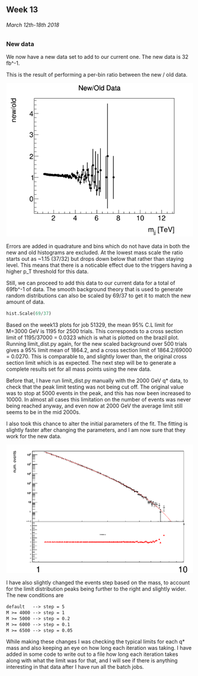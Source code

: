 ## Week 13
###### March 12th-18th 2018

### New data

We now have a new data set to add to our current one. The new data is 32 fb^-1.

This is the result of performing a per-bin ratio between the new / old data.

![image](https://github.com/H4rtland/masters/blob/master/week16/imgs/data_cmp.png "")

Errors are added in quadrature and bins which do not have data in both the new and old
histograms are excluded. At the lowest mass scale the ratio starts out as ~1.15 (37/32)
but drops down below that rather than staying level. This means that there is a noticable effect
due to the triggers having a higher p_T threshold for this data.

Still, we can proceed to add this data to our current data for a total of 69fb^-1 of data.
The smooth background theory that is used to generate random distributions can also
be scaled by 69/37 to get it to match the new amount of data.

```python
hist.Scale(69/37)
```

Based on the week13 plots for job 51329, the mean 95% C.L limit for M=3000 GeV is 1195 for 2500
trials. This corresponds to a cross section limit of 1195/37000 = 0.0323 which is what is
plotted on the brazil plot. Running limit_dist.py again, for the new scaled background
over 500 trials gives a 95% limit mean of 1864.2, and a cross section limit of
1864.2/69000 = 0.0270. This is comparable to, and slightly lower than, the original
cross section limit which is as expected. The next step will be to generate a complete
results set for all mass points using the new data. 

Before that, I have run limit_dist.py manually with the 2000 GeV q\* data, to check that
the peak limit testing was not being cut off. The original value was to stop at 5000 events
in the peak, and this has now been increased to 10000. In almost all cases this limitation
on the number of events was never being reached anyway, and even now at 2000 GeV the average limit
still seems to be in the mid 2000s.

I also took this chance to alter the initial parameters of the fit. The fitting is slightly
faster after changing the parameters, and I am now sure that they work for the new data.

![image](https://github.com/H4rtland/masters/blob/master/week16/imgs/plot-abc1.i1-2000-hist.png "")

I have also slightly changed the events step based on the mass, to account for the limit
distribution peaks being further to the right and slightly wider. The new conditions are

```
default   --> step = 5
M >= 4000 --> step = 1
M >= 5000 --> step = 0.2
M >= 6000 --> step = 0.1
M >= 6500 --> step = 0.05
```

While making these changes I was checking the typical limits for each q\* mass and also
keeping an eye on how long each iteration was taking. I have added in some code to write out
to a file how long each iteration takes along with what the limit was for that, and I will
see if there is anything interesting in that data after I have run all the batch jobs.

